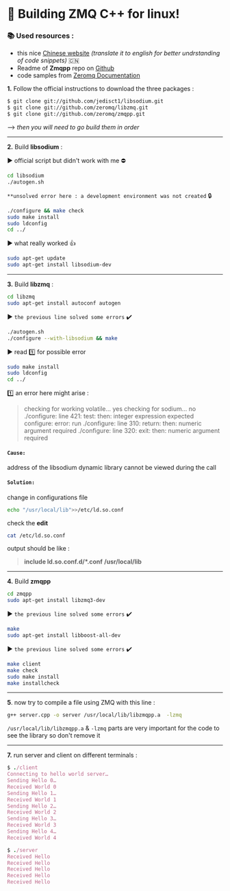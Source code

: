 ﻿
#   :pushpin:   Building ZMQ C++ for linux!

###   :books:  Used resources :
* this nice [Chinese website](https://www.youtube.com/watch?v=DRH-EaIhOlc&list=PLS1lqxOwNjOaEFHEhbU_5uUZwrUquKTwZ) *(translate it to english for better undrstanding of code snippets)*    :cn:
* Readme of **Zmqpp** repo on [Github](https://github.com/zeromq/zmqpp) 
* code samples from [Zeromq Documentation](http://zguide.zeromq.org/page:chapter1)

**1.** Follow the official instructions to download the three packages :
```bash
$ git clone git://github.com/jedisct1/libsodium.git
$ git clone git://github.com/zeromq/libzmq.git
$ git clone git://github.com/zeromq/zmqpp.git
```
--> *then you will need to go build them in order*

----
**2.**  Build **libsodium** :

:arrow_forward: official script but didn't work with me    :no_entry:
```bash
cd libsodium
./autogen.sh 
```
`**unsolved error here : a development environment was not created`    :lock:
```bash
./configure && make check 
sudo make install 
sudo ldconfig
cd ../
```
:arrow_forward:  what really worked :+1:
```bash
sudo apt-get update
sudo apt-get install libsodium-dev
```
---
**3.** Build **libzmq** :
```bash
cd libzmq
sudo apt-get install autoconf autogen 
```
:arrow_forward:  `the previous line solved some errors`   :heavy_check_mark:
```bash
./autogen.sh 
./configure --with-libsodium && make 
```
:arrow_forward:  read    :one:  for possible error   
```bash
sudo make install
sudo ldconfig
cd ../
```
:one:  an error here might arise : 
>checking for working volatile... yes
checking for sodium... no
./configure: line 421: test: then: integer expression expected
configure: error: run
./configure: line 310: return: then: numeric argument required
./configure: line 320: exit: then: numeric argument required

#### `Cause:`
address of the libsodium dynamic library cannot be viewed during the call

#### `Solution:`
change in configurations file 
```bash 
echo "/usr/local/lib">>/etc/ld.so.conf
```
check the **edit**
```bash 
cat /etc/ld.so.conf
```
output should be like : 
>**include ld.so.conf.d/*.conf**
**/usr/local/lib**
---
**4.** Build **zmqpp**
```bash
cd zmqpp
sudo apt-get install libzmq3-dev 
```
:arrow_forward: `the previous line solved some errors`   :heavy_check_mark:
```bash
make
sudo apt-get install libboost-all-dev 
```
:arrow_forward: `the previous line solved some errors`   :heavy_check_mark:
```bash
make client
make check
sudo make install
make installcheck
```
---
**5**. now try to compile a file using ZMQ with this line :
```bash
g++ server.cpp -o server /usr/local/lib/libzmqpp.a  -lzmq
```
`/usr/local/lib/libzmqpp.a` & `-lzmq` parts are very important for the code to see the library so don't remove it 

----
**7.** run server and client on different terminals :
```ruby
$ ./client 
Connecting to hello world server…
Sending Hello 0…
Received World 0
Sending Hello 1…
Received World 1
Sending Hello 2…
Received World 2
Sending Hello 3…
Received World 3
Sending Hello 4…
Received World 4
``` 
```ruby
$ ./server
Received Hello
Received Hello
Received Hello
Received Hello
Received Hello
```

